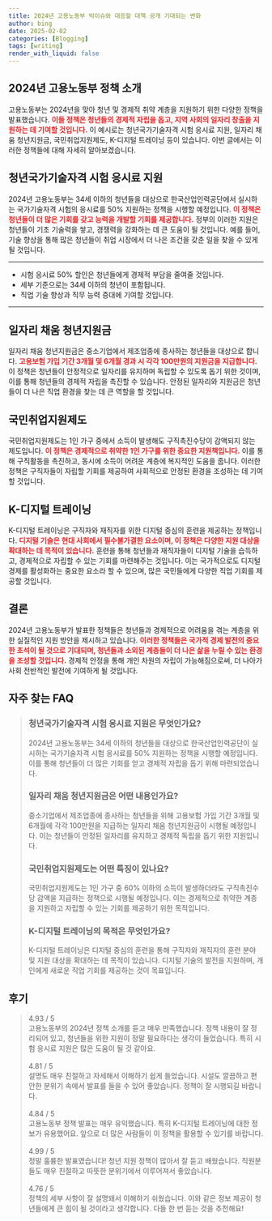 ```yaml
---
title: 2024년 고용노동부 빅이슈와 대응할 대책 공개 기대되는 변화
author: bing
date: 2025-02-02
categories: [Blogging]
tags: [writing]
render_with_liquid: false
---
```



<h2 id='2024년_고용노동부_정책_소개'>2024년 고용노동부 정책 소개</h2>

<p>고용노동부는 2024년을 맞아 청년 및 경제적 취약 계층을 지원하기 위한 다양한 정책을 발표했습니다. <b><span style="color: #ee2323;">이들 정책은 청년들의 경제적 자립을 돕고, 지역 사회의 일자리 창출을 지원하는 데 기여할 것입니다.</span></b> 이 예시로는 청년국가기술자격 시험 응시료 지원, 일자리 채움 청년지원금, 국민취업지원제도, K-디지털 트레이닝 등이 있습니다. 이번 글에서는 이러한 정책들에 대해 자세히 알아보겠습니다.</p>

<h2 id='청년국가기술자격_시험_응시료_지원'>청년국가기술자격 시험 응시료 지원</h2>

<p>2024년 고용노동부는 34세 이하의 청년들을 대상으로 한국산업인력공단에서 실시하는 국가기술자격 시험의 응시료를 50% 지원하는 정책을 시행할 예정입니다. <b><span style="color: #ee2323;">이 정책은 청년들이 더 많은 기회를 갖고 능력을 개발할 기회를 제공합니다.</span></b> 정부의 이러한 지원은 청년들이 기초 기술력을 쌓고, 경쟁력을 강화하는 데 큰 도움이 될 것입니다. 예를 들어, 기술 향상을 통해 많은 청년들이 취업 시장에서 더 나은 조건을 갖춘 일을 찾을 수 있게 될 것입니다.</p>

<hr />

<ul>
    <li>시험 응시료 50% 할인은 청년들에게 경제적 부담을 줄여줄 것입니다.</li>
    <li>세부 기준으로는 34세 이하의 청년이 포함됩니다.</li>
    <li>직업 기술 향상과 직무 능력 증대에 기여할 것입니다.</li>
</ul>

<hr />

<h2 id='일자리_채움_청년지원금'>일자리 채움 청년지원금</h2>

<p>일자리 채움 청년지원금은 중소기업에서 제조업종에 종사하는 청년들을 대상으로 합니다. <b><span style="color: #ee2323;">고용보험 가입 기간 3개월 및 6개월 경과 시 각각 100만원의 지원금을 지급합니다.</span></b> 이 정책은 청년들이 안정적으로 일자리를 유지하며 독립할 수 있도록 돕기 위한 것이며, 이를 통해 청년들의 경제적 자립을 촉진할 수 있습니다. 안정된 일자리와 지원금은 청년들이 더 나은 직업 환경을 찾는 데 큰 역할을 할 것입니다.</p>

<h2 id='국민취업지원제도'>국민취업지원제도</h2>

<p>국민취업지원제도는 1인 가구 중에서 소득이 발생해도 구직촉진수당이 감액되지 않는 제도입니다. <b><span style="color: #ee2323;">이 정책은 경제적으로 취약한 1인 가구를 위한 중요한 지원책입니다.</span></b> 이를 통해 구직활동을 촉진하고, 동시에 소득이 어려운 계층에 복지적인 도움을 줍니다. 이러한 정책은 구직자들이 자립할 기회를 제공하여 사회적으로 안정된 환경을 조성하는 데 기여할 것입니다.</p>

<h2 id='K-디지털_트레이닝'>K-디지털 트레이닝</h2>

<p>K-디지털 트레이닝은 구직자와 재직자를 위한 디지털 중심의 훈련을 제공하는 정책입니다. <b><span style="color: #ee2323;">디지털 기술은 현대 사회에서 필수불가결한 요소이며, 이 정책은 다양한 지원 대상을 확대하는 데 목적이 있습니다.</span></b> 훈련을 통해 청년들과 재직자들이 디지털 기술을 습득하고, 경제적으로 자립할 수 있는 기회를 마련해주는 것입니다. 이는 국가적으로도 디지털 경제를 활성화하는 중요한 요소라 할 수 있으며, 많은 국민들에게 다양한 직업 기회를 제공할 것입니다.</p>

<h2 id='결론'>결론</h2>

<p>2024년 고용노동부가 발표한 정책들은 청년들과 경제적으로 어려움을 겪는 계층을 위한 실질적인 지원 방안을 제시하고 있습니다. <b><span style="color: #ee2323;">이러한 정책들은 국가적 경제 발전의 중요한 초석이 될 것으로 기대되며, 청년들과 소외된 계층들이 더 나은 삶을 누릴 수 있는 환경을 조성할 것입니다.</span></b> 경제적 안정을 통해 개인 차원의 자립이 가능해짐으로써, 더 나아가 사회 전반적인 발전에 기여하게 될 것입니다.</p>


<h2 id='자주_찾는_FAQ'>자주 찾는 FAQ</h2>
<div itemscope="" itemtype="https://schema.org/FAQPage"> 
<blockquote> 
<div itemscope="" itemprop="mainEntity" itemtype="https://schema.org/Question"> 
<h3 itemprop="name">청년국가기술자격 시험 응시료 지원은 무엇인가요? </h3> 
<div itemscope="" itemprop="acceptedAnswer" itemtype="https://schema.org/Answer"> 
<span itemprop="text"> 
<p>2024년 고용노동부는 34세 이하의 청년들을 대상으로 한국산업인력공단이 실시하는 국가기술자격 시험 응시료를 50% 지원하는 정책을 시행할 예정입니다. 이를 통해 청년들이 더 많은 기회를 얻고 경제적 자립을 돕기 위해 마련되었습니다.</p> 
</span> </div> 

<p></div> </p>

<div itemscope="" itemprop="mainEntity" itemtype="https://schema.org/Question"> 
<h3 itemprop="name">일자리 채움 청년지원금은 어떤 내용인가요? </h3> 
<div itemscope="" itemprop="acceptedAnswer" itemtype="https://schema.org/Answer"> 
<span itemprop="text"> 
<p>중소기업에서 제조업종에 종사하는 청년들을 위해 고용보험 가입 기간 3개월 및 6개월에 각각 100만원을 지급하는 일자리 채움 청년지원금이 시행될 예정입니다. 이는 청년들이 안정된 일자리를 유지하고 경제적 독립을 돕기 위한 지원입니다.</p> 
</span> </div> 

<p></div> </p>

<div itemscope="" itemprop="mainEntity" itemtype="https://schema.org/Question"> 
<h3 itemprop="name">국민취업지원제도는 어떤 특징이 있나요?</h3> 
<div itemscope="" itemprop="acceptedAnswer" itemtype="https://schema.org/Answer"> 
<span itemprop="text"> 
<p>국민취업지원제도는 1인 가구 중 60% 이하의 소득이 발생하더라도 구직촉진수당 감액을 지급하는 정책으로 시행될 예정입니다. 이는 경제적으로 취약한 계층을 지원하고 자립할 수 있는 기회를 제공하기 위한 목적입니다.</p> 
</span> </div> 

<p></div> </p>

<div itemscope="" itemprop="mainEntity" itemtype="https://schema.org/Question"> 
<h3 itemprop="name">K-디지털 트레이닝의 목적은 무엇인가요? </h3> 
<div itemscope="" itemprop="acceptedAnswer" itemtype="https://schema.org/Answer"> 
<span itemprop="text"> 
<p>K-디지털 트레이닝은 디지털 중심의 훈련을 통해 구직자와 재직자의 훈련 분야 및 지원 대상을 확대하는 데 목적이 있습니다. 디지털 기술의 발전을 지원하며, 개인에게 새로운 직업 기회를 제공하는 것이 목표입니다.</p> 
</span> </div> 

<p></div> </p>

<p></blockquote> 
</div></p>
<h2 id='후기'>후기</h2>
<div itemscope itemtype="https://schema.org/Product">
  <blockquote>
  <div itemprop="review" itemscope itemtype="https://schema.org/Review">
      <div itemprop="reviewRating" itemscope itemtype="https://schema.org/Rating"> <span itemprop="ratingValue">4.93</span> / <span itemprop="bestRating">5</span> </div>
      <span itemprop="reviewBody">고용노동부의 2024년 정책 소개를 듣고 매우 만족했습니다. 정책 내용이 잘 정리되어 있고, 청년들을 위한 지원이 정말 필요하다는 생각이 들었습니다. 특히 시험 응시료 지원은 많은 도움이 될 것 같아요.</span>
  </div>
  <br>
  <div itemprop="review" itemscope itemtype="https://schema.org/Review">
      <div itemprop="reviewRating" itemscope itemtype="https://schema.org/Rating"> <span itemprop="ratingValue">4.81</span> / <span itemprop="bestRating">5</span> </div>
      <span itemprop="reviewBody">설명도 매우 친절하고 자세해서 이해하기 쉽게 들었습니다. 시설도 깔끔하고 편안한 분위기 속에서 발표를 들을 수 있어 좋았습니다. 정책이 잘 시행되길 바랍니다.</span>
  </div>
  <br>
  <div itemprop="review" itemscope itemtype="https://schema.org/Review">
      <div itemprop="reviewRating" itemscope itemtype="https://schema.org/Rating"> <span itemprop="ratingValue">4.84</span> / <span itemprop="bestRating">5</span> </div>
      <span itemprop="reviewBody">고용노동부 정책 발표는 매우 유익했습니다. 특히 K-디지털 트레이닝에 대한 정보가 유용했어요. 앞으로 더 많은 사람들이 이 정책을 활용할 수 있기를 바랍니다.</span>
  </div>
  <br>
  <div itemprop="review" itemscope itemtype="https://schema.org/Review">
      <div itemprop="reviewRating" itemscope itemtype="https://schema.org/Rating"> <span itemprop="ratingValue">4.99</span> / <span itemprop="bestRating">5</span> </div>
      <span itemprop="reviewBody">정말 훌륭한 발표였습니다! 청년 지원 정책이 많아서 잘 듣고 배웠습니다. 직원분들도 매우 친절하고 따뜻한 분위기에서 이루어져서 좋았습니다.</span>
  </div>
  <br>
  <div itemprop="review" itemscope itemtype="https://schema.org/Review">
      <div itemprop="reviewRating" itemscope itemtype="https://schema.org/Rating"> <span itemprop="ratingValue">4.76</span> / <span itemprop="bestRating">5</span> </div>
      <span itemprop="reviewBody">정책의 세부 사항이 잘 설명돼서 이해하기 쉬웠습니다. 이와 같은 정보 제공이 청년들에게 큰 힘이 될 것이라고 생각합니다. 다들 한 번 듣는 것을 추천해요!</span>
  </div>
  </blockquote>
</div>
